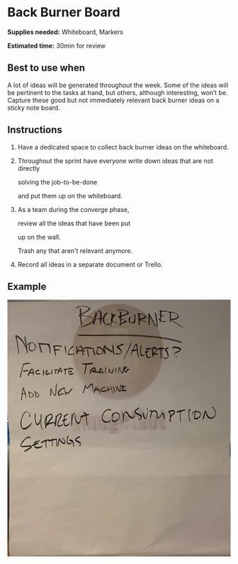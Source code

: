 # Back Burner Board

**Supplies needed:** Whiteboard, Markers

**Estimated time:** 30min for review

## Best to use when

A lot of ideas will be generated throughout the week. Some of the ideas will be pertinent to the tasks at hand, but others, although interesting, won’t be. Capture these good but not immediately relevant back burner ideas on a sticky note board.

## Instructions

1. Have a dedicated space to collect back burner ideas on the whiteboard.
2. Throughout the sprint have everyone write down ideas that are not directly

   solving the job-to-be-done

   and put them up on the whiteboard.

3. As a team during the converge phase,

   review all the ideas that have been put

   up on the wall.

   Trash any that aren't relevant anymore.

4. Record all ideas in a separate document or Trello.

## Example

![Back Burner](../.gitbook/assets/back-burner.jpg)

